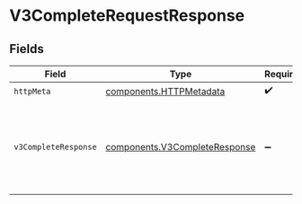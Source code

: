 # V3CompleteRequestResponse


## Fields

| Field                                                                          | Type                                                                           | Required                                                                       | Description                                                                    | Example                                                                        |
| ------------------------------------------------------------------------------ | ------------------------------------------------------------------------------ | ------------------------------------------------------------------------------ | ------------------------------------------------------------------------------ | ------------------------------------------------------------------------------ |
| `httpMeta`                                                                     | [components.HTTPMetadata](../../models/components/httpmetadata.md)             | :heavy_check_mark:                                                             | N/A                                                                            |                                                                                |
| `v3CompleteResponse`                                                           | [components.V3CompleteResponse](../../models/components/v3completeresponse.md) | :heavy_minus_sign:                                                             | Successful request.                                                            | {<br/>"next": {<br/>"done": null<br/>},<br/>"success": true,<br/>"changeDetected": false<br/>} |